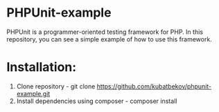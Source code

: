 PHPUnit-example
===============

PHPUnit is a programmer-oriented testing framework for PHP. In this repository, you can see a simple example of how to use this framework.


Installation:
================
1) Clone repository - git clone https://github.com/kubatbekov/phpunit-example.git
2) Install dependencies using composer - composer install